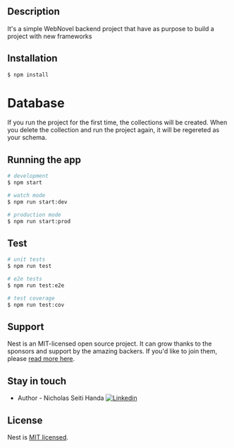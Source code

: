 

## Description

It's a simple WebNovel backend project that have as purpose to build a project with new frameworks

## Installation

```bash
$ npm install
```

# Database
If you run the project for the first time, the collections will be created. When you delete the collection and run the project again, it will be regereted as your schema.
## Running the app

```bash
# development
$ npm start

# watch mode
$ npm run start:dev

# production mode
$ npm run start:prod
```

## Test

```bash
# unit tests
$ npm run test

# e2e tests
$ npm run test:e2e

# test coverage
$ npm run test:cov
```

## Support

Nest is an MIT-licensed open source project. It can grow thanks to the sponsors and support by the amazing backers. If you'd like to join them, please [read more here](https://docs.nestjs.com/support).

## Stay in touch

- Author - Nicholas Seiti Handa
[![Linkedin](https://img.shields.io/badge/LinkedIn-blue?style=for-the-badge&logo=linkedin&labelColor=blue&link=https://www.linkedin.com/in/nicholas-seiti-097a19187/)](https://www.linkedin.com/in/nicholas-seiti-097a19187/)

## License

Nest is [MIT licensed](LICENSE).
